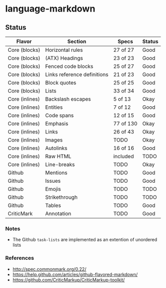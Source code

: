 # language-markdown

## Status

| Flavor | Section | Specs | Status |
| ------ | ------- | ----- | ------ |
| Core (blocks) | Horizontal rules | 27 of 27 | Good |
| Core (blocks) | (ATX) Headings | 23 of 23 | Good |
| Core (blocks) | Fenced code blocks | 25 of 27 | Good |
| Core (blocks) | Links reference definitions | 21 of 23 | Good |
| Core (blocks) | Block quotes | 25 of 25 | Good |
| Core (blocks) | Lists | 33 of 34 | Good |
| Core (inlines) | Backslash escapes | 5 of 13 | Okay |
| Core (inlines) | Entities | 7 of 12 | Good |
| Core (inlines) | Code spans | 12 of 15 | Good |
| Core (inlines) | Emphasis | 77 of 130 | Okay |
| Core (inlines) | Links | 26 of 43 | Okay |
| Core (inlines) | Images | TODO | Okay |
| Core (inlines) | Autolinks | 16 of 16 | Good |
| Core (inlines) | Raw HTML | included | TODO | Good |
| Core (inlines) | Line-breaks | TODO | Okay |
| Github | Mentions | TODO | Good |
| Github | Issues | TODO | Good |
| Github | Emojis | TODO | TODO |
| Github | Strikethrough | TODO | TODO |
| Github | Tables | TODO | Good |
| CriticMark | Annotation | TODO | Good |

### Notes

- The Github `task-lists` are implemented as an extention of unordered lists

### References

- http://spec.commonmark.org/0.22/
- https://help.github.com/articles/github-flavored-markdown/
- https://github.com/CriticMarkup/CriticMarkup-toolkit/
